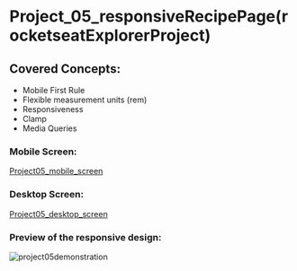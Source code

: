 # Project_05_responsiveRecipePage(rocketseatExplorerProject)

## Covered Concepts:
- Mobile First Rule
- Flexible measurement units (rem)
- Responsiveness
- Clamp
- Media Queries

### Mobile Screen:
[Project05_mobile_screen](https://github.com/Felipevhm/html-css-js-react-node/blob/main/Project_05_responsiveRecipePage(rocketseatExplorerProject)/preview/project05_mobile_preview.png)
### Desktop Screen:
[Project05_desktop_screen](https://github.com/Felipevhm/html-css-js-react-node/blob/main/Project_05_responsiveRecipePage(rocketseatExplorerProject)/preview/project05_desktop_preview.png)

### Preview of the responsive design:
![project05demonstration](https://github.com/Felipevhm/html-css-js-react-node/assets/58308361/15c68a8c-8122-4c34-8bd7-4363c571ef3e)
